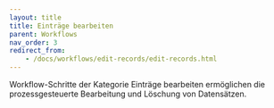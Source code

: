 ```yaml
---
layout: title
title: Einträge bearbeiten
parent: Workflows
nav_order: 3
redirect_from:
    - /docs/workflows/edit-records/edit-records.html
---
```


Workflow-Schritte der Kategorie Einträge bearbeiten ermöglichen die prozessgesteuerte Bearbeitung und Löschung von Datensätzen.